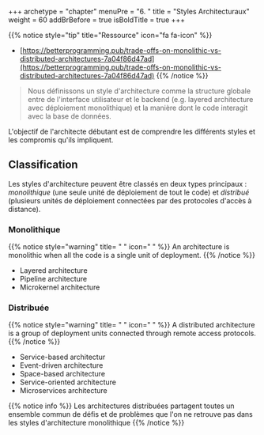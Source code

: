 +++
archetype = "chapter"
menuPre = "6. "
title = "Styles Architecturaux"
weight = 60
addBrBefore = true
isBoldTitle = true
+++

{{% notice style="tip" title="Ressource" icon="fa fa-icon" %}}

- [https://betterprogramming.pub/trade-offs-on-monolithic-vs-distributed-architectures-7a04f86d47ad](https://betterprogramming.pub/trade-offs-on-monolithic-vs-distributed-architectures-7a04f86d47ad)
  {{% /notice %}}

> Nous définissons un style d'architecture comme la structure globale entre de l'interface utilisateur et le backend (e.g. layered architecture avec déploiement monolithique) et la manière dont le code interagit avec la base de données.

L'objectif de l'architecte débutant est de comprendre les différents styles et les compromis qu'ils impliquent.

## Classification

Les styles d'architecture peuvent être classés en deux types principaux : _monolithique_ (une seule unité de déploiement de tout le code) et _distribué_ (plusieurs unités de déploiement connectées par des protocoles d'accès à distance).

### Monolithique

{{% notice style="warning" title= " " icon=" " %}}
An architecture is monolithic when all the code is a single unit of deployment.
{{% /notice %}}

- Layered architecture
- Pipeline architecture
- Microkernel architecture

### Distribuée

{{% notice style="warning" title= " " icon=" " %}}
A distributed architecture is a group of deployment units connected through remote access protocols.
{{% /notice %}}

- Service-based architectur
- Event-driven architecture
- Space-based architecture
- Service-oriented architecture
- Microservices architecture

{{% notice info %}}
Les architectures distribuées partagent toutes un ensemble commun de défis et de problèmes que l'on ne retrouve pas dans les styles d'architecture monolithique
{{% /notice %}}
